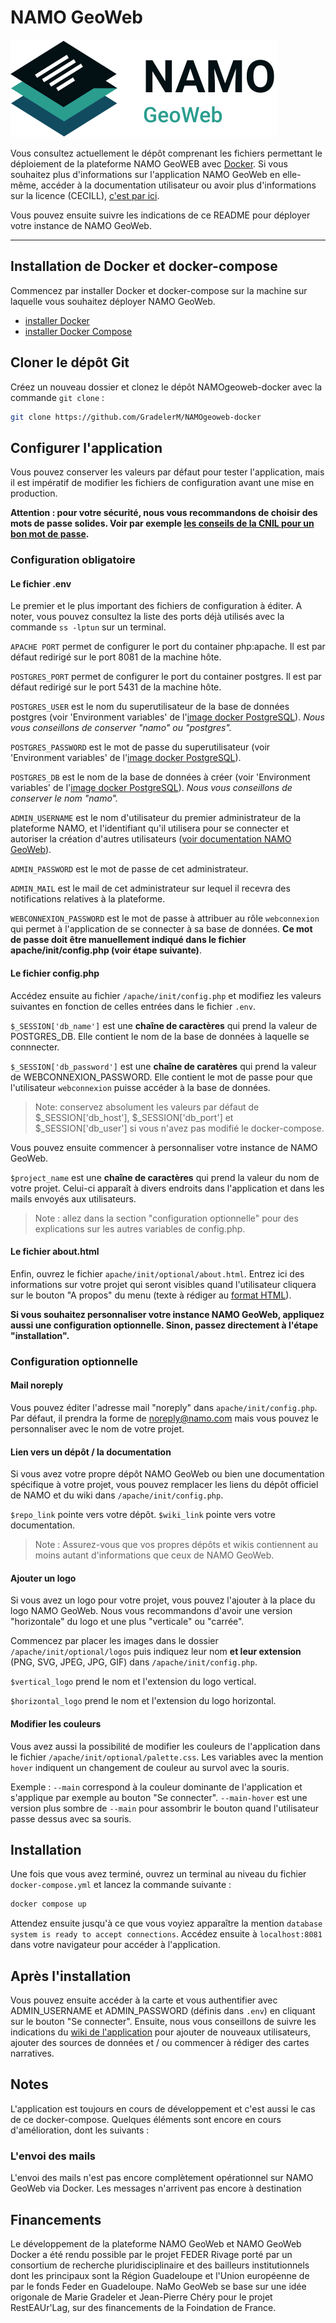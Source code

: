 # NAMO GeoWeb

![Logo horizontal NAMO](apache/init/optional/logos/horizontalNAMO.svg)

Vous consultez actuellement le dépôt comprenant les fichiers permettant le déploiement de la plateforme NAMO GeoWEB avec [Docker](https://www.docker.com/). Si vous souhaitez plus d'informations sur l'application NAMO GeoWeb en elle-même, accéder à la documentation utilisateur ou avoir plus d'informations sur la licence (CECILL), [c'est par ici](https://github.com/GradelerM/NAMOgeoweb).

Vous pouvez ensuite suivre les indications de ce README pour déployer votre instance de NAMO GeoWeb.

---

## Installation de Docker et docker-compose

Commencez par installer Docker et docker-compose sur la machine sur laquelle vous souhaitez déployer NAMO GeoWeb.

* [installer Docker](https://docs.docker.com/get-docker/)
* [installer Docker Compose](https://docs.docker.com/compose/install/)

## Cloner le dépôt Git

Créez un nouveau dossier et clonez le dépôt NAMOgeoweb-docker avec la commande `git clone` :

```bash
git clone https://github.com/GradelerM/NAMOgeoweb-docker
```

## Configurer l'application

Vous pouvez conserver les valeurs par défaut pour tester l'application, mais il est impératif de modifier les fichiers de configuration avant une mise en production.

**Attention : pour votre sécurité, nous vous recommandons de choisir des mots de passe solides. Voir par exemple [les conseils de la CNIL pour un bon mot de passe](https://www.cnil.fr/fr/les-conseils-de-la-cnil-pour-un-bon-mot-de-passe).**

### Configuration obligatoire

#### Le fichier .env

Le premier et le plus important des fichiers de configuration à éditer. A noter, vous pouvez consultez la liste des ports déjà utilisés avec la commande `ss -lptun` sur un terminal.

`APACHE PORT` permet de configurer le port du container php:apache. Il est par défaut redirigé sur le port 8081 de la machine hôte.

`POSTGRES_PORT` permet de configurer le port du container postgres. Il est par défaut redirigé sur le port 5431 de la machine hôte.

`POSTGRES_USER` est le nom du superutilisateur de la base de données postgres (voir 'Environment variables' de l'[image docker PostgreSQL](https://hub.docker.com/_/postgres/)). _Nous vous conseillons de conserver "namo" ou "postgres"._

`POSTGRES_PASSWORD` est le mot de passe du superutilisateur (voir 'Environment variables' de l'[image docker PostgreSQL](https://hub.docker.com/_/postgres/)).

`POSTGRES_DB` est le nom de la base de données à créer (voir 'Environment variables' de l'[image docker PostgreSQL](https://hub.docker.com/_/postgres/)). _Nous vous conseillons de conserver le nom "namo"._

`ADMIN_USERNAME` est le nom d'utilisateur du premier administrateur de la plateforme NAMO, et l'identifiant qu'il utilisera pour se connecter et autoriser la création d'autres utilisateurs ([voir documentation NAMO GeoWeb](https://github.com/GradelerM/NAMOgeoweb/wiki/Administrator-interface)).

`ADMIN_PASSWORD` est le mot de passe de cet administrateur.

`ADMIN_MAIL` est le mail de cet administrateur sur lequel il recevra des notifications relatives à la plateforme.

`WEBCONNEXION_PASSWORD` est le mot de passe à attribuer au rôle `webconnexion` qui permet à l'application de se connecter à sa base de données. **Ce mot de passe doit être manuellement indiqué dans le fichier apache/init/config.php (voir étape suivante)**.

#### Le fichier config.php

Accédez ensuite au fichier `/apache/init/config.php` et modifiez les valeurs suivantes en fonction de celles entrées dans le fichier `.env`.

`$_SESSION['db_name']` est une **chaîne de caractères** qui prend la valeur de POSTGRES_DB. Elle contient le nom de la base de données à laquelle se connnecter.

`$_SESSION['db_password']` est une **chaîne de caratères** qui prend la valeur de WEBCONNEXION_PASSWORD. Elle contient le mot de passe pour que l'utilisateur `webconnexion` puisse accéder à la base de données.

> Note: conservez absolument les valeurs par défaut de $_SESSION['db_host'],  $_SESSION['db_port'] et $_SESSION['db_user'] si vous n'avez pas modifié le docker-compose.

Vous pouvez ensuite commencer à personnaliser votre instance de NAMO GeoWeb.

`$project_name` est une **chaîne de caractères** qui prend la valeur du nom de votre projet. Celui-ci apparaît à divers endroits dans l'application et dans les mails envoyés aux utilisateurs.

> Note : allez dans la section "configuration optionnelle" pour des explications sur les autres variables de config.php.

#### Le fichier about.html

Enfin, ouvrez le fichier `apache/init/optional/about.html`. Entrez ici des informations sur votre projet qui seront visibles quand l'utilisateur cliquera sur le bouton "A propos" du menu (texte à rédiger au [format HTML](https://w3tutoriels.com/html/html-formatage-texte/)).

**Si vous souhaitez personnaliser votre instance NAMO GeoWeb, appliquez aussi une configuration optionnelle. Sinon, passez directement à l'étape "installation".**

### Configuration optionnelle

#### Mail noreply

Vous pouvez éditer l'adresse mail "noreply" dans `apache/init/config.php`. Par défaut, il prendra la forme de noreply@namo.com mais vous pouvez le personnaliser avec le nom de votre projet.

#### Lien vers un dépôt / la documentation

Si vous avez votre propre dépôt NAMO GeoWeb ou bien une documentation spécifique à votre projet, vous pouvez remplacer les liens du dépôt officiel de NAMO et du wiki dans `/apache/init/config.php`.

`$repo_link` pointe vers votre dépôt.
`$wiki_link` pointe vers votre documentation.

> Note : Assurez-vous que vos propres dépôts et wikis contiennent au moins autant d'informations que ceux de NAMO GeoWeb.

#### Ajouter un logo

Si vous avez un logo pour votre projet, vous pouvez l'ajouter à la place du logo NAMO GeoWeb. Nous vous recommandons d'avoir une version "horizontale" du logo et une plus "verticale" ou "carrée".

Commencez par placer les images dans le dossier `/apache/init/optional/logos` puis indiquez leur nom **et leur extension** (PNG, SVG, JPEG, JPG, GIF) dans `/apache/init/config.php`.

`$vertical_logo` prend le nom et l'extension du logo vertical.

`$horizontal_logo` prend le nom et l'extension du logo horizontal.

#### Modifier les couleurs

Vous avez aussi la possibilité de modifier les couleurs de l'application dans le fichier `/apache/init/optional/palette.css`. Les variables avec la mention `hover` indiquent un changement de couleur au survol avec la souris.

Exemple : `--main` correspond à la couleur dominante de l'application et s'applique par exemple au bouton "Se connecter". `--main-hover` est une version plus sombre de `--main` pour assombrir le bouton quand l'utilisateur passe dessus avec sa souris.

## Installation

Une fois que vous avez terminé, ouvrez un terminal au niveau du fichier `docker-compose.yml` et lancez la commande suivante :

```bash
docker compose up
```

Attendez ensuite jusqu'à ce que vous voyiez apparaître la mention `database system is ready to accept connections`. Accédez ensuite à `localhost:8081` dans votre navigateur pour accéder à l'application.

## Après l'installation

Vous pouvez ensuite accéder à la carte et vous authentifier avec ADMIN_USERNAME et ADMIN_PASSWORD (définis dans `.env`) en cliquant sur le bouton "Se connecter". Ensuite, nous vous conseillons de suivre les indications du [wiki de l'application](https://github.com/GradelerM/NAMOgeoweb/wiki) pour ajouter de nouveaux utilisateurs, ajouter des sources de données et / ou commencer à rédiger des cartes narratives.

## Notes

L'application est toujours en cours de développement et c'est aussi le cas de ce docker-compose. Quelques éléments sont encore en cours d'amélioration, dont les suivants :

### L'envoi des mails

L'envoi des mails n'est pas encore complètement opérationnel sur NAMO GeoWeb via Docker. Les messages n'arrivent pas encore à destination 

## Financements

Le développement de la plateforme NAMO GeoWeb et NAMO GeoWeb Docker a été rendu possible par le projet FEDER Rivage porté par un consortium de recherche pluridisciplinaire et des bailleurs institutionnels dont les principaux sont la Région Guadeloupe et l'Union européenne de par le fonds Feder en Guadeloupe.
NaMo GeoWeb se base sur une idée origonale de Marie Gradeler et Jean-Pierre Chéry pour le projet RestEAUr'Lag, sur des financements de la Foindation de France.
